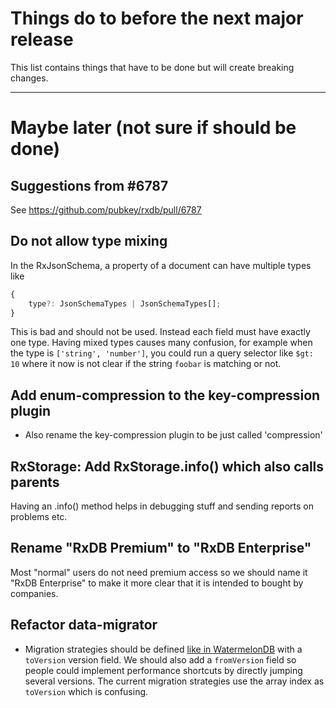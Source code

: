 # Things do to before the next major release

This list contains things that have to be done but will create breaking changes.


---------------------------------
# Maybe later (not sure if should be done)


## Suggestions from #6787

See https://github.com/pubkey/rxdb/pull/6787


## Do not allow type mixing

In the RxJsonSchema, a property of a document can have multiple types like

```ts
{
    type?: JsonSchemaTypes | JsonSchemaTypes[];
}
```

This is bad and should not be used. Instead each field must have exactly one type.
Having mixed types causes many confusion, for example when the type is `['string', 'number']`,
you could run a query selector like `$gt: 10` where it now is not clear if the string `foobar` is matching or not.

## Add enum-compression to the key-compression plugin
- Also rename the key-compression plugin to be just called 'compression'

## RxStorage: Add RxStorage.info() which also calls parents

Having an .info() method helps in debugging stuff and sending reports on problems etc.


## Rename "RxDB Premium" to "RxDB Enterprise"

Most "normal" users do not need premium access so we should name it "RxDB Enterprise" to make it more clear that it is intended to bought by companies.


## Refactor data-migrator

 - Migration strategies should be defined [like in WatermelonDB](https://nozbe.github.io/WatermelonDB/Advanced/Migrations.html) with a `toVersion` version field. We should also add a `fromVersion` field so people could implement performance shortcuts by directly jumping several versions. The current migration strategies use the array index as `toVersion` which is confusing.
